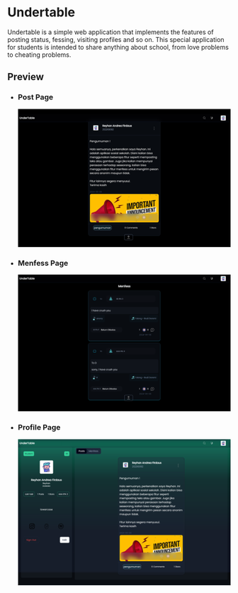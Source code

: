 # Undertable
Undertable is a simple web application that implements the features of posting status, fessing, visiting profiles and so on. This special application for students is intended to share anything about school, from love problems to cheating problems.

## Preview
- ### Post Page
  ![Post Page](https://raw.githubusercontent.com/ReyhanAnf/undertable/master/localhost_3000_(Nest%20Hub%20Max).png)
- ### Menfess Page
  ![Menfess Page](https://raw.githubusercontent.com/ReyhanAnf/undertable/master/localhost_3000_(Nest%20Hub%20Max)%20(1).png)
- ### Profile Page
  ![Profile Page](https://raw.githubusercontent.com/ReyhanAnf/undertable/master/localhost_3000_profile_me(Nest%20Hub%20Max).png)
